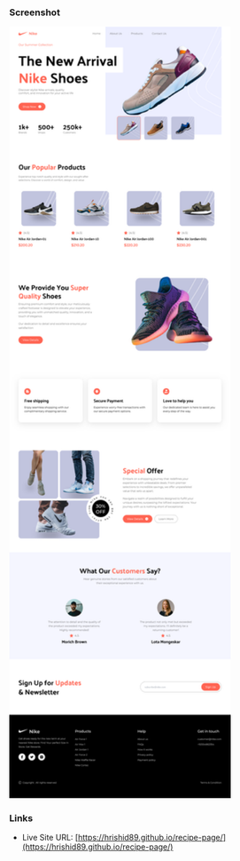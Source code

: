 ### Screenshot

<img src="./public/Screenshot-nike.png" alt="Screenshot of Nike" width="400" height="auto">

### Links

- Live Site URL: [https://hrishid89.github.io/recipe-page/](https://hrishid89.github.io/recipe-page/)
